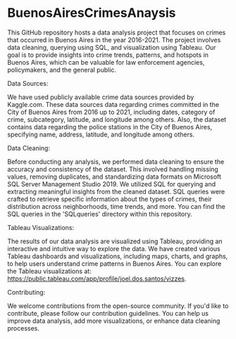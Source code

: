 # BuenosAiresCrimesAnaysis

This GitHub repository hosts a data analysis project that focuses on crimes that occurred in Buenos Aires in the year 2016-2021. The project involves data cleaning, querying using SQL, and visualization using Tableau. Our goal is to provide insights into crime trends, patterns, and hotspots in Buenos Aires, which can be valuable for law enforcement agencies, policymakers, and the general public.

Data Sources:

We have used publicly available crime data sources provided by Kaggle.com. These data sources data regarding crimes committed in the City of Buenos Aires from 2016 up to 2021, including dates, category of crime, subcategory, latitude, and longitude among others. Also, the dataset contains data regarding the police stations in the City of Buenos Aires, specifying name, address, latitude, and longitude among others.

Data Cleaning: 

Before conducting any analysis, we performed data cleaning to ensure the accuracy and consistency of the dataset. This involved handling missing values, removing duplicates, and standardizing data formats on Microsoft SQL Server Management Studio 2019. We utilized SQL for querying and extracting meaningful insights from the cleaned dataset. SQL queries were crafted to retrieve specific information about the types of crimes, their distribution across neighborhoods, time trends, and more. You can find the SQL queries in the 'SQLqueries' directory within this repository.

Tableau Visualizations: 

The results of our data analysis are visualized using Tableau, providing an interactive and intuitive way to explore the data. We have created various Tableau dashboards and visualizations, including maps, charts, and graphs, to help users understand crime patterns in Buenos Aires.
You can explore the Tableau visualizations at: https://public.tableau.com/app/profile/joel.dos.santos/vizzes.

Contributing: 

We welcome contributions from the open-source community. If you'd like to contribute, please follow our contribution guidelines. You can help us improve data analysis, add more visualizations, or enhance data cleaning processes.
